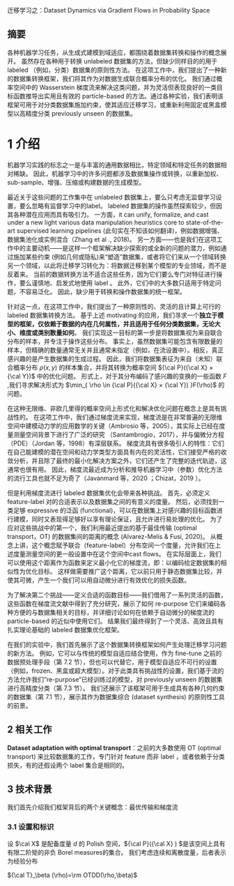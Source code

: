 迁移学习之：Dataset Dynamics via Gradient Flows in Probability Space

## 摘要

各种机器学习任务，从生成式建模到域适应，都围绕着数据集转换和操作的概念展开。 虽然存在各种用于转换 unlabeled 数据集的方法，但缺少同样目的的用于 labeled （例如，分类）数据集的原则性方法。 在这项工作中，我们提出了一种新的数据集转换框架，我们将其作为对数据生成联合概率分布的优化。 我们通过概率空间中的 Wasserstein 梯度流来解决这类问题，并为灵活但表现良好的一类目标函数推导出实用且有效的 particle-based 的方法。通过各种实验，我们表明该框架可用于对分类数据集施加约束，使其适应迁移学习，或重新利用固定或黑盒模型以高精度分类 previously unseen 的数据集。

# 1 介绍

机器学习实践的标志之一是与丰富的通用数据相比，特定领域和特定任务的数据相对稀缺。 因此，机器学习中的许多问题都涉及数据集操作或转换，以重新加权、sub-sample、增强、压缩或构建数据的生成模型。

最近关于这些问题的工作集中在 unlabeled 数据集上，要么只考虑无监督学习设置，要么忽略有监督学习中的label。 labeled 数据集的操作虽然探索较少，但因其各种潜在应用而具有吸引力。 一方面，it can unify, formalize, and cast under a new light various data manipulation heuristics core to state-of-the-art supervised learning pipelines (此句实在不知该如何翻译)，例如数据增强、数据集池化或实例混合（Zhang et al  ., 2018)。 另一方面——也是我们在这项工作中的主要动机——是这样一个框架解决缺少探索的或全新的问题的潜力，例如通过施加某些约束 (例如几何或隐私)来“塑造”数据集，或者将它们来从一个领域转换另一个领域，以此将迁移学习转化为：将数据迁移到某个模型的专业领域，而不是反着来。 当前的数据转换方法不适合这些任务，因为它们要么专门对特征进行操作，要么谨慎地、启发式地使用 label 。 此外，它们中的大多数只适用于特定问题，不容易泛化。 因此，缺少用于转换和操作数据集的统一框架。

针对这一点，在这项工作中，我们提出了一种原则性的、灵活的且计算上可行的 labeled 数据集转换方法。 基于上述 motivating 的应用，我们寻求一个**独立于模型的框架，仅依赖于数据的内在几何属性，并且适用于任何分类数据集，无论大小、维度或类别数量如何**。
我们实现这一目标的第一步是将数据集视为来自联合分布的样本，并专注于操作这些分布。 事实上，虽然数据集可能包含有限数量的样本，但精确的数量通常无关并且通常未指定（例如，在流设置中）。相反，真正感兴趣的是产生数据集的生成过程。 因此，我们将数据集表征为来自（未知）联合概率分布 $\rho(x, y)$ 的样本集合，并将其转换为概率空间 ${\cal P}({\cal X} × {\cal Y})$ 中的优化问题。 形式上，对于其分布编码了感兴趣的变换的一些函数 $F$  ,我们寻求解决形式为 $\min_{ \rho \in {\cal P}({\cal X} × {\cal Y}) }F(\rho)$ 的问题。

在这种无限维、非欧几里得的概率空间上形式化和解决优化问题在概念上是具有挑战性的。 在这项工作中，我们通过梯度流来实现，梯度流是在非常普遍的无限维空间中建模动力学的应用数学的关键（Ambrosio 等，2005），其实际上已经在度量测量空间背景下进行了广泛的研究 （Santambrogio，2017），并与偏微分方程（PDE）（Jordan 等，1998）有深层联系。 梯度流具有很多吸引人的特性：它们在自己能建模的潜在空间和动力学类型方面具有内在的灵活性，它们接受严格的收敛分析，并且除了最终的最小化解决方案之外，它们还产生了完整的迭代轨迹，这通常也很有用。 因此，梯度流最近成为分析和推导机器学习中（参数）优化方法的流行工具也就不足为奇了（Javanmard 等，2020 ；Chizat，2019 ）。

但是利用梯度流进行 labeled 数据集优化会带来各种挑战。 首先，必须定义 feature-label 对的合适表示以及数据集之间的有意义的度量。 然后，必须找到一类足够 expressive 的泛函 (functional)，可以在数据集上对感兴趣的目标函数进行建模，同时又表现得足够好以享有理论保证，且允许进行易处理的优化。 为了应对这些挑战中的第一个，我们利用最近提出的基于最佳传输 (optimal transport，OT) 的数据集间的距离的概念 (Alvarez-Melis & Fusi, 2020)。 从概念上讲，这个概念赋予联合（feature-label）分布空间一个度量，允许我们在上述度量测量空间的更一般设置中在这个空间中cast flows。 在实际层面上，我们可以使用这个距离作为函数来定义最小化它的梯度流，即：以编码给定数据集的相似性为优化目标。 这样做需要推广这个距离，它以前只用于静态数据集比较，并使其可微，产生一个我们可以用自动微分进行有效优化的损失函数。

为了解决第二个挑战——定义合适的函数目标——我们借用了一系列灵活的函数，这些函数在梯度流文献中得到了充分研究，展示了如何 re-purpose 它们来编码各种方便的与数据集相关的目标，并详细讨论如何在依赖于自动微分的梯度流的 particle-based 的近似中使用它们。 结果我们最终得到了一个灵活、高效且具有扎实理论基础的 labeled 数据集优化框架。

在我们的实验中，我们首先展示了这个数据集转换框架如何产生处理迁移学习问题的新方法。 例如，它可以与传统的模型自适应结合使用，作为 fine-tune 之前的数据预处理手段（第 7.2 节），但也可以代替它，用于模型自适应不可行的设置（例如，frozen、黑盒或超大模型）。对于此类具有挑战性的设置，我们基于流的方法允许我们”re-purpose“已经训练过的模型，对 previously unseen 的数据集进行高精度分类（第 7.3 节）。 我们还展示了该框架可用于生成具有各种几何约束的数据集（第 7.1 节），展示其作为数据集综合 (dataset synthesis) 的原则性工具的前景。

## 2 相关工作

**Dataset adaptation with optimal transport**：之前的大多数使用 OT (optimal transport) 来比较数据集的工作，专门针对 feature 而非 label ，或者依赖于分类损失，有的还假设两个 label 集合是相同的。 

## 3 技术背景

我们首先介绍我们框架背后的两个关键概念：最优传输和梯度流

### 3.1 设置和标识

设 $\cal X$ 是配备度量 $d$ 的 Polish 空间，${\cal P}({\cal X} ) $是该空间上具有有限二阶矩的非负 Borel measures的集合。 我们考虑连续和离散度量，后者表示为经验分布

${\cal T}_\beta (\rho)=\rm OTDD(\rho,\beta)$​

